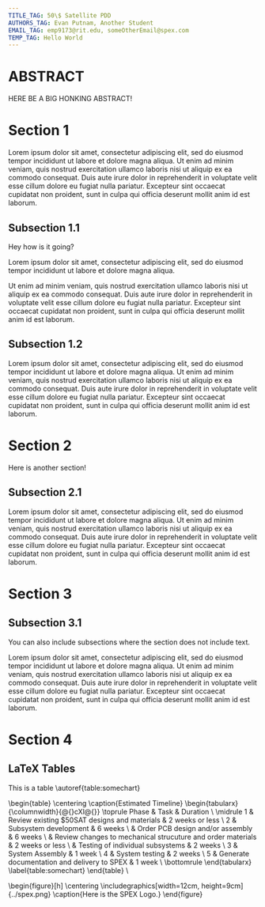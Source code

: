 ```yaml
---
TITLE_TAG: 50\$ Satellite PDD
AUTHORS_TAG: Evan Putnam, Another Student 
EMAIL_TAG: emp9173@rit.edu, someOtherEmail@spex.com
TEMP_TAG: Hello World
---
```

<!--- 
    This is a template you can use for markdown with the SPEX PDD LaTeX documents.
    Specify a title, authors, and emails.

    Current Features:
        Sections
        Subsections
        Text and newlines.
        Basic LaTeX syntax (As long as no latex or regular comments are inside a statement).
    
    Commenting:
        Multiline comments are only supported if you have a single start and end on a seperate line.  For example you can not start a new comment on the same line as an ending tag for a multiline comment.  
        
        There can only be one single line comment per line.
        Nested comments are not supported.

    Important notes and potential gotchas:
        Comments.
        New lines.
--->

<!--- 
This is a special section that SHOULD exist.  
This is text for your abstract and should appear before other sections.
This CAN NOT have sub-sections and MUST have the # ABSTRACT syntax.
--->
# ABSTRACT
HERE BE A BIG HONKING ABSTRACT!

# Section 1
Lorem ipsum dolor sit amet, consectetur adipiscing elit, sed do eiusmod tempor incididunt ut labore et dolore magna aliqua. Ut enim ad minim veniam, quis nostrud exercitation ullamco laboris nisi ut aliquip ex ea commodo consequat. Duis aute irure dolor in reprehenderit in voluptate velit esse cillum dolore eu fugiat nulla pariatur. Excepteur sint occaecat cupidatat non proident, sunt in culpa qui officia deserunt mollit anim id est laborum.

## Subsection 1.1
Hey how is it going?<!--- This is a single line comment which can be put anywhere!  Only one per line. --->

<!--- Completely blank lines are treated as a line break.--->
Lorem ipsum dolor sit amet, consectetur adipiscing elit, sed do eiusmod tempor incididunt ut labore et dolore magna aliqua.
<!--- Comment lines are not.---> 
Ut enim ad minim veniam, quis nostrud exercitation ullamco laboris nisi ut aliquip ex ea commodo consequat. Duis aute irure dolor in reprehenderit in voluptate velit esse cillum dolore eu fugiat nulla pariatur. Excepteur sint occaecat cupidatat non proident, sunt in culpa qui officia deserunt mollit anim id est laborum.

## Subsection 1.2
Lorem ipsum dolor sit amet, consectetur adipiscing elit, sed do eiusmod tempor incididunt ut labore et dolore magna aliqua. Ut enim ad minim veniam, quis nostrud exercitation ullamco laboris nisi ut aliquip ex ea commodo consequat. Duis aute irure dolor in reprehenderit in voluptate velit esse cillum dolore eu fugiat nulla pariatur. Excepteur sint occaecat cupidatat non proident, sunt in culpa qui officia deserunt mollit anim id est laborum.


# Section 2
Here is another section!

## Subsection 2.1
Lorem ipsum dolor sit amet, consectetur adipiscing elit, sed do eiusmod tempor incididunt ut labore et dolore magna aliqua. Ut enim ad minim veniam, quis nostrud exercitation ullamco laboris nisi ut aliquip ex ea commodo consequat. Duis aute irure dolor in reprehenderit in voluptate velit esse cillum dolore eu fugiat nulla pariatur. Excepteur sint occaecat cupidatat non proident, sunt in culpa qui officia deserunt mollit anim id est laborum.

# Section 3
## Subsection 3.1
You can also include subsections where the section does not include text.


Lorem ipsum dolor sit amet, consectetur adipiscing elit, sed do eiusmod tempor incididunt ut labore et dolore magna aliqua. Ut enim ad minim veniam, quis nostrud exercitation ullamco laboris nisi ut aliquip ex ea commodo consequat. Duis aute irure dolor in reprehenderit in voluptate velit esse cillum dolore eu fugiat nulla pariatur. Excepteur sint occaecat cupidatat non proident, sunt in culpa qui officia deserunt mollit anim id est laborum.

# Section 4
## LaTeX Tables

<!--- You can use standard LaTeX syntax if it can be put on a single line. --->
This is a table \autoref{table:somechart}

<!--- 
This command counts as being on a single line.
Here is LaTeX code to create a table.
 --->
\begin{table}
  \centering
  \caption{Estimated Timeline}
  \begin{tabularx}{\columnwidth}{@{}cXl@{}} \toprule
    Phase & Task & Duration \\ \midrule
    1 & Review existing \$50SAT designs and materials & 2 weeks or less \\
    2 & Subsystem development & 6 weeks \\
      & Order PCB design and/or assembly & 6 weeks \\
      & Review changes to mechanical strucuture and order materials & 2 weeks or less \\
      & Testing of individual subsystems & 2 weeks \\
    3 & System Assembly & 1 week  \\
    4 & System testing & 2 weeks  \\
    5 & Generate documentation and delivery to SPEX & 1 week  \\
    \bottomrule
  \end{tabularx}
\label{table:somechart}
\end{table} \\

<!--- 
This command counts as being on a single line.
Here is an example of inserting an image in your document.
Image is one directory up of final folder so uses ../ formatting.
 --->
\begin{figure}[h]
 \centering
 \includegraphics[width=12cm, height=9cm]{../spex.png}
 \caption{Here is the SPEX Logo.}
\end{figure}
